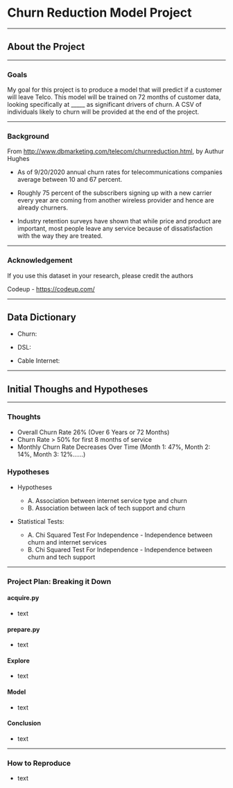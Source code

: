 # **Churn Reduction Model Project**
******************************************************************************************************************************************************
## **About the Project**
******************************************************************************************************************************************************
### **Goals**

My goal for this project is to produce a model that will predict if a customer will leave Telco.  This model will be trained on 72 months of customer data, looking specifically at _____ as significant drivers of churn. A CSV of individuals likely to churn will be provided at the end of the project.   
******************************************************************************************************************************************************
### **Background**
From http://www.dbmarketing.com/telecom/churnreduction.html, by Authur Hughes

-  As of 9/20/2020 annual churn rates for telecommunications companies average between 10 and 67 percent.

 - Roughly 75 percent of the subscribers signing up with a new carrier every year are coming from another wireless provider and hence are already churners. 

 - Industry retention surveys have shown that while price and product are important, most people leave any service because of dissatisfaction with the way they are treated.
******************************************************************************************************************************************************
### **Acknowledgement**
If you use this dataset in your research, please credit the authors

Codeup - https://codeup.com/
******************************************************************************************************************************************************
## **Data Dictionary**
- Churn:

- DSL:

- Cable Internet:


******************************************************************************************************************************************************
## **Initial Thoughs and Hypotheses**
******************************************************************************************************************************************************
### **Thoughts**
- Overall Churn Rate 26% (Over 6 Years or 72 Months)
- Churn Rate > 50% for first 8 months of service
- Monthly Churn Rate Decreases Over Time (Month 1: 47%, Month 2: 14%, Month 3: 12%......)

### **Hypotheses**
- Hypotheses
    - A. Association between internet service type and churn
    - B. Association between lack of tech support and churn

- Statistical Tests:
    - A. Chi Squared Test For Independence - Independence between churn and internet services
    - B. Chi Squared Test For Independence - Independence between churn and tech support
******************************************************************************************************************************************************
### **Project Plan: Breaking it Down**

#### **acquire.py**
 - text

#### **prepare.py**
 - text

#### **Explore**
- text

#### **Model**
- text

#### **Conclusion**
- text
******************************************************************************************************************************************************
### **How to Reproduce**
- text
